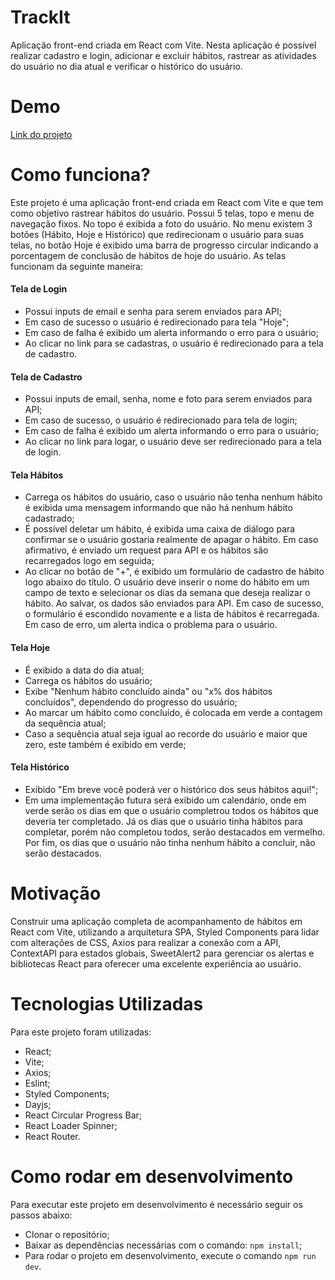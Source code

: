 # TrackIt
Aplicação front-end criada em React com Vite. Nesta aplicação é possível realizar cadastro e login, adicionar e excluir hábitos, rastrear as atividades do usuário no dia atual e verificar o histórico do usuário.

# Demo 
[Link do projeto](https://projeto11-trackit-eosin-gamma.vercel.app/)

# Como funciona?
Este projeto é uma aplicação front-end criada em React com Vite e que tem como objetivo rastrear hábitos do usuário. Possui 5 telas, topo e menu de navegação fixos. No topo é exibida a foto do usuário. No menu existem 3 botões (Hábito, Hoje e Histórico) que redirecionam o usuário para suas telas, no botão Hoje é exibido uma barra de progresso circular indicando a porcentagem de conclusão de hábitos de hoje do usuário. As telas funcionam da seguinte maneira:

#### Tela de Login
- Possui inputs de email e senha para serem enviados para API;
- Em caso de sucesso o usuário é redirecionado para tela "Hoje";
- Em caso de falha é exibido um alerta informando o erro para o usuário;
- Ao clicar no link para se cadastras, o usuário é redirecionado para a tela de cadastro.

#### Tela de Cadastro
- Possui inputs de email, senha, nome e foto para serem enviados para API;
- Em caso de sucesso, o usuário é redirecionado para tela de login;
- Em caso de falha é exibido um alerta informando o erro para o usuário;
- Ao clicar no link para logar, o usuário deve ser redirecionado para a tela de login.

#### Tela Hábitos 
- Carrega os hábitos do usuário, caso o usuário não tenha nenhum hábito é exibida uma mensagem informando que não há nenhum hábito cadastrado;
- É possível deletar um hábito, é exibida uma caixa de diálogo para confirmar se o usuário gostaria realmente de apagar o hábito. Em caso afirmativo, é enviado um request para API e os hábitos são recarregados logo em seguida;
- Ao clicar no botão de "+", é exibido um formulário de cadastro de hábito logo abaixo do título. O usuário deve inserir o nome do hábito em um campo de texto e selecionar os dias da semana que deseja realizar o hábito. Ao salvar, os dados são enviados para API. Em caso de sucesso, o formulário é escondido novamente e a lista de hábitos é recarregada. Em caso de erro, um alerta indica o problema para o usuário.

#### Tela Hoje
- É exibido a data do dia atual;
- Carrega os hábitos do usuário;
- Exibe "Nenhum hábito concluído ainda" ou "x% dos hábitos concluídos", dependendo do progresso do usuário;
- Ao marcar um hábito como concluído, é colocada em verde a contagem da sequência atual;
- Caso a sequência atual seja igual ao recorde do usuário e maior que zero, este também é exibido em verde;

#### Tela Histórico
- Exibido "Em breve você poderá ver o histórico dos seus hábitos aqui!";
- Em uma implementação futura será exibido um calendário, onde em verde serão os dias em que o usuário completrou todos os hábitos que deveria ter completado. Já os dias que o usuário tinha hábitos para completar, porém não completou todos, serão destacados em vermelho. Por fim, os dias que o usuário não tinha nenhum hábito a concluir, não serão destacados.

# Motivação 
Construir uma aplicação completa de acompanhamento de hábitos em React com Vite, utilizando a arquitetura SPA, Styled Components para lidar com alterações de CSS, Axios para realizar a conexão com a API, ContextAPI para estados globais, SweetAlert2 para gerenciar os alertas e bibliotecas React para oferecer uma excelente experiência ao usuário.

# Tecnologias Utilizadas
Para este projeto foram utilizadas:

  - React;
  - Vite;
  - Axios;
  - Eslint;
  - Styled Components;
  - Dayjs;
  - React Circular Progress Bar;
  - React Loader Spinner;
  - React Router.

# Como rodar em desenvolvimento
Para executar este projeto em desenvolvimento é necessário seguir os passos abaixo:

- Clonar o repositório;
- Baixar as dependências necessárias com o comando: `npm install`;
- Para rodar o projeto em desenvolvimento, execute o comando `npm run dev`.
